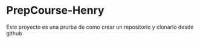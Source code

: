 # PrepCourse-Henry
Este proyecto es una prurba de como crear un repositorio y clonarlo desde github
